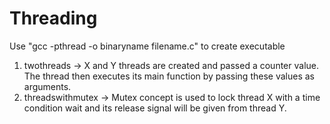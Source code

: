 # Threading 
Use "gcc -pthread -o binaryname filename.c" to create executable
1. twothreads -> X and Y threads are created and passed a counter value. The thread then executes its main function by passing these values as arguments.
2. threadswithmutex -> Mutex concept is used to lock thread X with a time condition wait and its release signal will be given from thread Y. 
